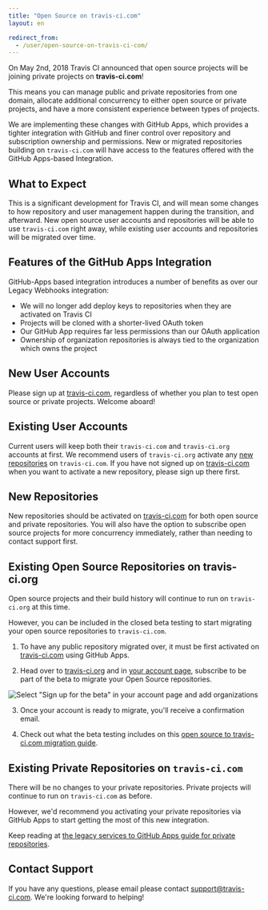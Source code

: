 ```yaml
---
title: "Open Source on travis-ci.com"
layout: en

redirect_from:
  - /user/open-source-on-travis-ci-com/
---
```


On <time datetime="2018-05-02">May 2nd, 2018</time> Travis CI announced that open source projects will be joining private projects on **travis-ci.com**!

This means you can manage public and private repositories from one domain, allocate additional concurrency to either open source or private projects, and have a more consistent experience between types of projects.

We are implementing these changes with GitHub Apps, which provides a tighter integration with GitHub and finer control over repository and subscription ownership and permissions. New or migrated repositories building on `travis-ci.com` will have access to the features offered with the GitHub Apps-based Integration.

## What to Expect

This is a significant development for Travis CI, and will mean some changes to how repository and user management happen during the transition, and afterward. New open source user accounts and repositories will be able to use `travis-ci.com` right away, while existing user accounts and repositories will be migrated over time.

## Features of the GitHub Apps Integration

GitHub-Apps based integration introduces a number of benefits as over our Legacy Webhooks integration:

 * We will no longer add deploy keys to repositories when they are activated on Travis CI
 * Projects will be cloned with a shorter-lived OAuth token
 * Our GitHub App requires far less permissions than our OAuth application
 * Ownership of organization repositories is always tied to the organization which owns the project

## New User Accounts

Please sign up at [travis-ci.com], regardless of whether you plan to test open source or private projects. Welcome aboard!

## Existing User Accounts

Current users will keep both their `travis-ci.com` and `travis-ci.org` accounts at first. We recommend users of `travis-ci.org` activate any [new repositories](#new-repositories) on `travis-ci.com`. If you have not signed up on [travis-ci.com] when you want to activate a new repository, please sign up there first.

## New Repositories

New repositories should be activated on [travis-ci.com] for both open source and private repositories. You will also have the option to subscribe open source projects for more concurrency immediately, rather than needing to contact support first.

## Existing Open Source Repositories on travis-ci.org

Open source projects and their build history will continue to run on `travis-ci.org` at this time.

However, you can be included  in the closed beta testing to start migrating your open source repositories to `travis-ci.com`.

 1. To have any public repository migrated over, it must be first activated on [travis-ci.com] using GitHub Apps.

 2. Head over to [travis-ci.org] and in [your account page](https://travis-ci.org/account/repositories), subscribe to be part of the beta to migrate your Open Source repositories.

   ![Select "Sign up for the beta" in your account page and add organizations](/images/migrate/sign-up-for-the-beta-to-migrate.png)

 3. Once your account is ready to migrate, you'll receive a confirmation email.

 4. Check out what the beta testing includes on this [open source to travis-ci.com migration guide](/user/migrate/open-source-repository-migration).

## Existing Private Repositories on `travis-ci.com`

There will be no changes to your private repositories. Private projects will continue to run on `travis-ci.com` as before.

However, we'd recommend you activating your private repositories via GitHub Apps to start getting the most of this new integration.

Keep reading at [the legacy services to GitHub Apps guide for private repositories](/user/migrate/legacy-services-to-github-apps-migration-guide).

## Contact Support

If you have any questions, please email please contact [support@travis-ci.com](mailto:support@travis-ci.com?Subject=Open%20Source%20on%20travis-ci.com). We're looking forward to helping!


[travis-ci.com]: https://www.travis-ci.com
[travis-ci.org]: https://www.travis-ci.org

